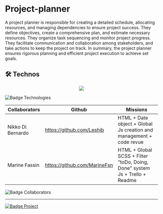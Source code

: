 # Project-planner

A project planner is responsible for creating a detailed schedule, allocating resources, and managing dependencies to ensure project success. They define objectives, create a comprehensive plan, and estimate necessary resources. They organize task sequencing and monitor project progress. They facilitate communication and collaboration among stakeholders, and take actions to keep the project on track. In summary, the project planner ensures rigorous planning and efficient project execution to achieve set goals.

## 🛠 Technos

<p align="center">
  <a href="https://skillicons.dev">
    <img src="https://skillicons.dev/icons?i=js,html,css,sass,git" />
  </a>
</p>
<img src="https://img.shields.io/badge/Technos-HMTL5_/_SCSS_/_CSS3_/_JS_/_Git-green?style=for-the-badge&logo=appveyor" alt="Badge Technologies" style="margin-right:10px;">

| Collaborators        | Github                        | Missions                                     |
| -------------------- | ----------------------------- | -------------------------------------------- |
| Nikko Di Bernardo    | https://github.com/Leshib     | HTML + Date object + Global Js creation and management  + code revue|
| Marine Fassin        | https://github.com/MarineFsn  | HTML + Global SCSS + Filter "toDo, Doing, Done" system Js + Trello + Readme|


<img src="https://img.shields.io/badge/Collaborators-2-red?style=for-the-badge&logo=appveyor" alt="Badge Collaborators" style="margin-right:10px;">

<!-- Ajout de screen / lien pour visionner le site -->

---

<a href="https://becode.org"><img src="https://img.shields.io/badge/Project-BeCode-blue?style=for-the-badge&logo=appveyor" alt="Badge Project" style="margin-right:10px;">
</a>
